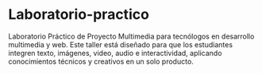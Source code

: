 # Laboratorio-practico
Laboratorio Práctico de Proyecto Multimedia para tecnólogos en desarrollo multimedia y web. Este taller está diseñado para que los estudiantes integren texto, imágenes, video, audio e interactividad, aplicando conocimientos técnicos y creativos en un solo producto.
